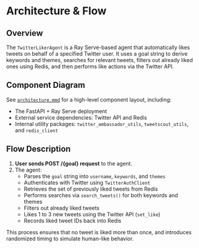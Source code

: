 # Architecture & Flow

## Overview

The `TwitterLikerAgent` is a Ray Serve-based agent that automatically likes tweets on behalf of a specified Twitter user. It uses a goal string to derive keywords and themes, searches for relevant tweets, filters out already liked ones using Redis, and then performs like actions via the Twitter API.

## Component Diagram

See [`architecture.mmd`](./architecture.mmd) for a high-level component layout, including:
- The FastAPI + Ray Serve deployment
- External service dependencies: Twitter API and Redis
- Internal utility packages: `twitter_ambassador_utils`, `tweetscout_utils`, and `redis_client`

## Flow Description

1. **User sends POST /{goal} request** to the agent.
2. The agent:
   - Parses the `goal` string into `username`, `keywords`, and `themes`
   - Authenticates with Twitter using `TwitterAuthClient`
   - Retrieves the set of previously liked tweets from Redis
   - Performs searches via `search_tweets()` for both keywords and themes
   - Filters out already liked tweets
   - Likes 1 to 3 new tweets using the Twitter API (`set_like`)
   - Records liked tweet IDs back into Redis

This process ensures that no tweet is liked more than once, and introduces randomized timing to simulate human-like behavior.

